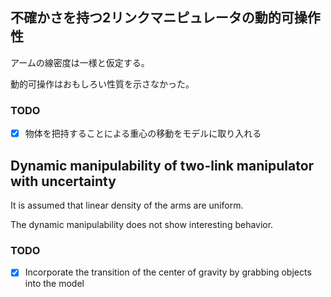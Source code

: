 ## 不確かさを持つ2リンクマニピュレータの動的可操作性

アームの線密度は一様と仮定する。

動的可操作はおもしろい性質を示さなかった。

### TODO

- [X] 物体を把持することによる重心の移動をモデルに取り入れる

## Dynamic manipulability of two-link manipulator with uncertainty

It is assumed that linear density of the arms are uniform.

The dynamic manipulability does not show interesting behavior.

### TODO

- [X] Incorporate the transition of the center of gravity by grabbing objects into the model
